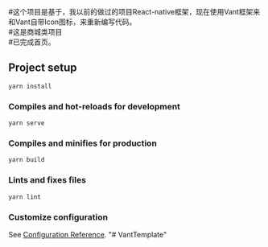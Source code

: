 #这个项目是基于，我以前的做过的项目React-native框架，现在使用Vant框架来和Vant自带Icon图标，来重新编写代码。
<br>
#这是商城类项目
<br>
#已完成首页。



## Project setup
```
yarn install
```

### Compiles and hot-reloads for development
```
yarn serve
```

### Compiles and minifies for production
```
yarn build
```

### Lints and fixes files
```
yarn lint
```

### Customize configuration
See [Configuration Reference](https://cli.vuejs.org/config/).
"# VantTemplate" 

